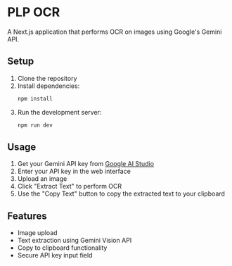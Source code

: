 # PLP OCR

A Next.js application that performs OCR on images using Google's Gemini API.

## Setup

1. Clone the repository
2. Install dependencies:
   ```bash
   npm install
   ```
3. Run the development server:
   ```bash
   npm run dev
   ```

## Usage

1. Get your Gemini API key from [Google AI Studio](https://makersuite.google.com/app/apikey)
2. Enter your API key in the web interface
3. Upload an image
4. Click "Extract Text" to perform OCR
5. Use the "Copy Text" button to copy the extracted text to your clipboard

## Features

- Image upload
- Text extraction using Gemini Vision API
- Copy to clipboard functionality
- Secure API key input field